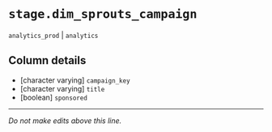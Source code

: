 # `stage.dim_sprouts_campaign`
`analytics_prod` | `analytics`

## Column details
* [character varying] `campaign_key`
* [character varying] `title`
* [boolean]   `sponsored`

-------------------------------------------------------------------------------
*Do not make edits above this line.*
